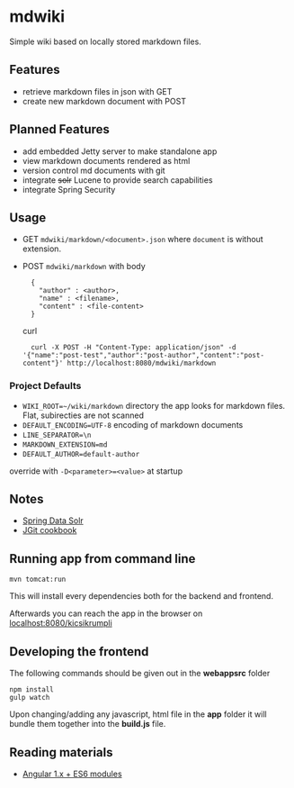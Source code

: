 # mdwiki
Simple wiki based on locally stored markdown files.


## Features

- retrieve markdown files in json with GET
- create new markdown document with POST

## Planned Features

- add embedded Jetty server to make standalone app
- view markdown documents rendered as html
- version control md documents with git
- integrate ~~solr~~ Lucene to provide search capabilities
- integrate Spring Security

## Usage

- GET `mdwiki/markdown/<document>.json` where `document` is without extension.
- POST `mdwiki/markdown` with body

        {
          "author" : <author>,
          "name" : <filename>,
          "content" : <file-content>
        }

    curl

        curl -X POST -H "Content-Type: application/json" -d '{"name":"post-test","author":"post-author","content":"post-content"}' http://localhost:8080/mdwiki/markdown

### Project Defaults

- `WIKI_ROOT=~/wiki/markdown`
  directory the app looks for markdown files. Flat, subirecties are not scanned
- `DEFAULT_ENCODING=UTF-8`
  encoding of markdown documents
- `LINE_SEPARATOR=\n`
- `MARKDOWN_EXTENSION=md`
- `DEFAULT_AUTHOR=default-author`

override with `-D<parameter>=<value>` at startup

## Notes

- [Spring Data Solr](http://docs.spring.io/spring-data/solr/docs/1.4.0.RC1/reference/html/)
- [JGit cookbook](https://github.com/centic9/jgit-cookbook)


## Running app from command line

    mvn tomcat:run

This will install every dependencies both for the backend and frontend.

Afterwards you can reach the app in the browser on [localhost:8080/kicsikrumpli](http://localhost:8080/kicsikrumpli)

## Developing the frontend
The following commands should be given out in the **webappsrc** folder

    npm install
    gulp watch

Upon changing/adding any javascript, html file in the **app** folder it will bundle them together into the **build.js** file.

## Reading materials
* [Angular 1.x + ES6 modules](http://engineering.iconnect360.com/angularjs/)
